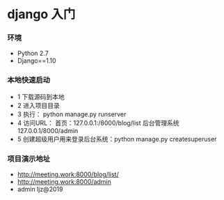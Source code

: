 # django 入门


### 环境
* Python 2.7
* Django==1.10


### 本地快速启动

* 1 下载源码到本地
* 2 进入项目目录
* 3 执行： python manage.py runserver
* 4 访问URL：
    首页：127.0.0.1:/8000/blog/list
    后台管理系统 127.0.0.1/8000/admin
* 5 创建超级用户用来登录后台系统：python manage.py createsuperuser


### 项目演示地址
* http://meeting.work:8000/blog/list/
* http://meeting.work:8000/admin
* admin  ljz@2019